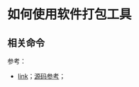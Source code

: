 # 如何使用软件打包工具





## 相关命令



参考：

* [link](https://blog.csdn.net/y281252548/article/details/135956717)；[源码参考](https://github.com/linxinfa/Beautiful-InnoSetup-Demo)；
